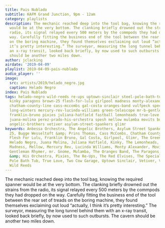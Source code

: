 ```yaml
---
title: Pais Nublado
subtitle: KAFM Grand Junction, 9pm - 12am
category: playlists
description: The mechanic reached deep into the tool bag, knowing the required spanner
  would be at the very bottom. The clanking briefly drowned out the strains from the
  radio, its signal relayed every 500 meters by the commpods they had dropped on the
  way. Carefully fitting the business end of the tool between the rear set of treads
  on the boring machine, they found themselves exclaiming out loud “actually, I think
  it’s pretty interesting.” The surveyor, measuring the long tunnel behind them with
  an x-ray transit, looked back briefly, by now used to such outbursts. The cavern
  should be another two miles down.
author: jclacking
airdate: '2019-04-09'
playlist: 2019-04-09-pais-nublado
audio_player: ''
image:
  src: artists/2019/helado_negro.jpg
  caption: Helado Negro
index: Pais Nublado
tags: helado-negro wild-reeds re-ups uptown-sinclair steel-pole-bath-tub mr-gnome
  kinky paragons brown-25 flesh-for-lulu girlpool madness monty-alexander anbessa-orchestra
  chatham-county-line cass-mccombs gal-costa oranges-band vulfpeck specials two-cow-garage
  long-winters mercury-rev-lucinda-williams green-telescope mr-b-gentleman-rhymer
  franklin-bruno pixies juliana-hatfield fastball lemonheads true-love red-elvises
  juana-molina perez-prado-his-orchestra spesh mellow mulamba movits bugge-wesseltoft-prins-thomas
  angelic-brothers vetiver asylum-street-spankers glimr
keywords: Anbessa Orchestra, The Angelic Brothers, Asylum Street Spankers, The Brown
  25, Bugge Wesseltoft &amp; Prins Thomas, Cass McCombs, Chatham County Line, Fastball,
  Flesh For Lulu, Franklin Bruno, Gal Costa, Girlpool, Glimr, The Green Telescope,
  Helado Negro, Juana Molina, Juliana Hatfield, Kinky, The Lemonheads, The Long Winters,
  Madness, Mellow, Mercury Rev, Lucinda Williams, Monty Alexander, Movits, Mr B The
  Gentleman Rhymer, mr. Gnome, Mulamba, The Oranges Band, The Paragons, Perez Prado
  &amp; His Orchestra, Pixies, The Re-Ups, The Red Elvises, The Specials, Spesh, Steel
  Pole Bath Tub, True Love, Two Cow Garage, Uptown Sinclair, Vetiver, Vulfpeck, The
  Wild Reeds
---
```

The mechanic reached deep into the tool bag, knowing the required spanner would be at the very bottom. The clanking briefly drowned out the strains from the radio, its signal relayed every 500 meters by the commpods they had dropped on the way. Carefully fitting the business end of the tool between the rear set of treads on the boring machine, they found themselves exclaiming out loud “actually, I think it’s pretty interesting.” The surveyor, measuring the long tunnel behind them with an x-ray transit, looked back briefly, by now used to such outbursts. The cavern should be another two miles down.
